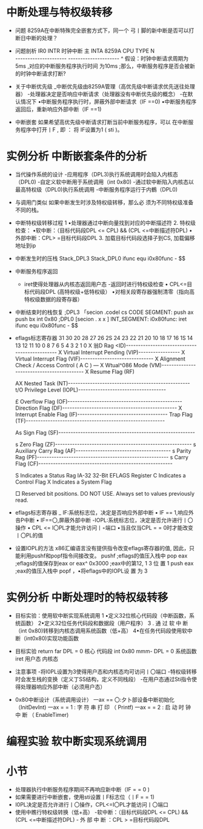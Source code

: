 # 中断处理与特权级转移
- 问题
       8259A在中断特殊完全嵌套方式下，同一个
       弓丨脚的新中断是否可以打断日中断的处理？

- 问题剖析
            IR0         INTR
      时钟中断
                 主      INTA
                 8259A                             CPU
                                    TYPE       N\
                        ---------------------
                        --------------------- ^
      假设：时钟中断请求周期为5ms ,对应的中断服务程序执行时间
      为10ms ;那么，中断服务程序是否会被新的时钟中断请求打断?

- 关于中断优先级
    _中断优先级由8259A管理（高优先级中断请求优先送往处理器）
     -处理器决定是否响应中断请求（处理器没有中断优先级的概念）
     -在默认情况下
          •中断服务程序执行时，屏蔽外部中断请求（IF ==0)
          •中断服务程序返回后，重新响应外部中断（IF ==1)

- 中断嵌套
           如果希望高优先级中断请求打断当前中断服务程序，可以
          在中断服务程序中打开丨F , 即 ： 将 IF设置为1 ( sti )。

# 实例分析 中断嵌套条件的分析

- 当代操作系统的设计
    -应用程序（DPL3)执行系统调用时会陷入内核态（DPL0)
    -自定义软中断用于系统调用（int 0x80)
    -通过软中断陷入内核态以最高特权级（DPL0)执行系统调用
    -中断服务程序运行于内鶴（DPL0)

- 与调用门类似
                 如果中断发生时涉及特权级转移，那么必
                      须为不同特权级准备不同的栈。

- 中断特权级转移过程
     1 •处理器通过中断向量找到对应的中断描述符
     2. 特权级检查：
          •软中断：（目标代码段DPL <= CPL) && (CPL <=中断描述符DPL)
          •外部中断：CPL> =目标代码段DPL
     3. 加载目标代码段选择子到CS, 加载偏移地址到ip

- 中断发生时的压栈
          Stack_DPL3                  Stack_DPL0
                      ifunc equ i0x80func - $$

- 中断服务程序返回
    - iret使得处理器从内核态返回用户态
    -返回时进行特权级检查
             • CPL<=目标代码段DPL (高特权级+低特权级）
             •对相关段寄存器强制清零（指向高特权级数据的段寄存器）

- 中断结束时的栈恢复
                      ;DPL3
                         「secion .codel
                cs                                      CODE SEGMENT:
                        push ax
                     push bx
         int 0x80
 ;DPL0
 [secion . x x ]
 INT_SEGMENT:
 i0x80func:
 iret
 ifunc equ i0x80func - $$

-  eflags标志寄存器
31 30 20 28 27 26 2S 24 23 22 21 20 10 18 17 16 1S 14 13 12 11 10 0 8 7 6 5 4 3 2 1 0
      X 翁D Rag <ID)----------------------------------------------
      X Virtual Interrupt Pending (VIP)-----------------
      X Virtual Interrupt Flag (VIF)------------------------------
      X Alignment Check / Access Control ( A C ) —
      X Wtual^086 Mode (VM)------------------------------------------
      X Resume Flag (RF)

      AX Nested Task (NT)--------------------------------------------------
          t/O Privilege Level (IOPL)------------------------------------

      £ Overflow Flag (OF)-----------------------------------------------
           Direction Flag (DF)-----------------------------------------------
      X Interrupt Enable Flag (IF)-------------------------------------
     Trap Flag (TF)---------------------------------------------------------

      As Sign Flag (SF)--------------------------------------------------------

      s Zero Flag (ZF)--------------------------------------------------------
      s Auxiliary Carry Rag (AF)---------------------------------------
      s Parity Rag (PF)------------------------------------------------------
      s Carry Flag (CF)-------------------------------------------------------

      S Indicates a Status Rag                       IA-32 32-Bit EFLAGS Register
      C Indicates a Control Flag
      X Indicates a System Flag

      □ Reserved bit positions. DO NOT USE.
              Always set to values previously read.

-  eflags标志寄存器
    _ IF:系统标志位，决定是否响应外部中断
          • IF == 1,响应外咅P中断
          • IF==〇,屏蔽外部中断
    -IOPL:系统标志位，决定是否允许进行丨〇操作
          • CPL <= l〇PL才能允许访问丨◦端口
          •当且仅当CPL = = 0时才能改变丨〇PL的值

- 设置IOPL的方法
    x86汇编语言没有提供指令改变eflags寄存器的值,
    因此，只能利用pushf和popf指令间接改变。
                      pushf                          ;eflags的值压入栈中
                      pop eax                        ;eflags的值保存到eax
                      or eax^ 0x3000                 ;eax中的第12, 1 3 位 置 1
                      push eax                       ;eax的值压入栈中
                      popf                           ，•将eflags中的IOPL设 置 为 3

# 实例分析 中断处理时的特权级转移

- 目标实验：使用软中断实现系统调用
     1 •定义32位核心代码段（中断函数，系统函数）
     2•定义32位任务代码段和数据段（用户程序）
     3 . 通 过 软 中 断 （int 0x80)转移到内核态调用系统函数（低+高）
    4•在任务代码段使用软中断（int0x80)实现功能函数

- 目标实验
                                  return far         DPL = 0
                                                      核心
                                                     代码段
                        int 0x80              mmm\-  DPL = 0
                            系统函数
                               iret
                用户态                                                                 内核态

- 注意事项
    -将I0PL设置为3使得用户态和内核态均可访问丨〇端口
    -特权级转移时会发生栈的变换（定义丁SS结构，定义不同栈段）
    -在用户态通过Sti指令使得处理器响应外部中断（必须用户态）

-  0x80中断设计（系统调用设计）
    一ax == 〇:夕卜部设备中断初始化（InitDevInt)
    一ax = = 1 : 字 符 串 打 印 （ Printf)
    一ax = = 2 : 启 动 时 钟 中 断 （ EnableTimer)

# 编程实验 软中断实现系统调用

# 小节
- 处理器执行中断服务程序期间不再响应新中断（IF = = 0 )
- 如果需要进行中断嵌套，使用sti设置丨F标志位（丨F = = 1)
-  I0PL决定是否允许进行丨〇操作，CPL<=I〇PL才能访问丨〇端口
- 使用中瞧行特权级转换（低+高）
      -软中断：（目标代码段DPL <= CPL) && (CPL <=中断描述符DPL)
      - 外 部 中 断 ：CPL > =目标代码段DPL
